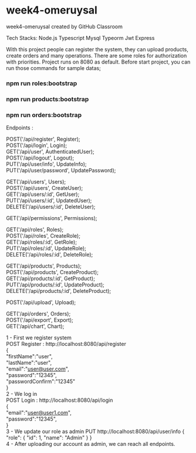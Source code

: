 # week4-omeruysal
week4-omeruysal created by GitHub Classroom


Tech Stacks: Node.js Typescript Mysql Typeorm Jwt Express

With this project people can register the system, they can upload products, create orders and many operations. There are some roles for authorization with priorities.
Project runs on 8080 as default. Before start project, you can run those commands for sample datas;

### npm run roles:bootstrap  
### npm run products:bootstrap  
### npm run orders:bootstrap   

Endpoints :  
  
   POST('/api/register', Register);  
   POST('/api/login', Login);  
   GET('/api/user',  AuthenticatedUser);  
   POST('/api/logout',  Logout);  
   PUT('/api/user/info',  UpdateInfo);  
   PUT('/api/user/password',  UpdatePassword);  
  
   GET('/api/users',   Users);  
   POST('/api/users',   CreateUser);  
   GET('/api/users/:id',   GetUser);  
   PUT('/api/users/:id',   UpdatedUser);  
   DELETE('/api/users/:id',   DeleteUser);  
  
   GET('/api/permissions',  Permissions);  
  
   GET('/api/roles', Roles);  
   POST('/api/roles', CreateRole);  
   GET('/api/roles/:id', GetRole);  
   PUT('/api/roles/:id', UpdateRole);  
   DELETE('/api/roles/:id', DeleteRole);  
  
   GET('/api/products', Products);  
   POST('/api/products', CreateProduct);  
   GET('/api/products/:id', GetProduct);  
   PUT('/api/products/:id', UpdateProduct);  
   DELETE('/api/products/:id', DeleteProduct);  
  
   POST('/api/upload', Upload);  

   GET('/api/orders', Orders);  
   POST('/api/export', Export);  
   GET('/api/chart', Chart);  
  
  
1 - First we register system  
POST Register : http://localhost:8080/api/register  
{  
    "firstName":"user",  
    "lastName":"user",  
    "email":"user@user.com",  
    "password":"12345",  
    "passwordConfirm":"12345"  
}  
2 - We log in  
POST Login : http://localhost:8080/api/login   
{  
    "email":"user@user1.com",  
    "password":"12345",  
}  
3 - We update our role as admin
 PUT http://localhost:8080/api/user/info
{
  "role": {
      "id": 1,
      "name": "Admin"
       }
}  
4 - After uploading our account as admin, we can reach all endpoints.

